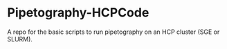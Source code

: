# Pipetography-HCPCode
 A repo for the basic scripts to run pipetography on an HCP cluster (SGE or SLURM).

